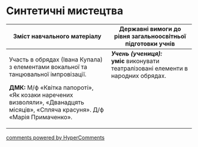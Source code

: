 <div id="hypercomments_widget" class="js-hypercomments-widget invisible"></div>

Синтетичні мистецтва
=============================================

<table>
  <tr>
    <td width="55%" align="center"><b>Зміст навчального матеріалу</b></td>
    <td width="45%" align="center"><b>Державні вимоги до рівня загальноосвітньої підготовки учнів</b></td>
  </tr>
<tbody>
  <tr>
    <td width="55%" style="vertical-align:top !important;">
<p>Участь в обрядах (Івана Купала) з елементами  вокальної та танцювальної імпровізації.</p>
<p><b>ДМК:</b> М/ф «Квітка папороті», «Як козаки наречених визволяли», «Дванадцять місяців», «Спляча красуня». Д/ф «Марія Примаченко».</p>
	</td>
<td width="45%" style="vertical-align:top !important;"><b><i>Учень (учениця):</i></b><br>
<b>уміє</b> виконувати театралізовані елементи в народних обрядах.<br>
</td>
	</tr>
</tbody>
</table>

<div class="js-hypercomments-container">
<a href="http://hypercomments.com" class="hc-link" title="comments widget">comments powered by HyperComments</a>
</div>